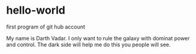 # hello-world
first program of git hub account 

My name is Darth Vadar. I only want to rule the galaxy with dominat power and control. The dark side will help me do this you people will see.
